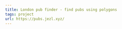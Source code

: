 ```yaml
---
title: London pub finder - find pubs using polygons
tags: project
url: https://pubs.jezl.xyz/
---
```

